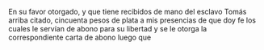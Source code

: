 En su favor otorgado, y que tiene recibidos de mano del esclavo Tomás arriba citado, cincuenta pesos de plata a mis presencias de que doy fe los cuales le servían de abono para su libertad y se le otorga la correspondiente carta de abono luego que